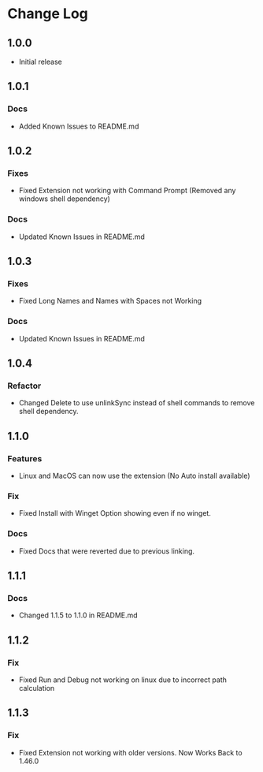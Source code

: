 # Change Log

## 1.0.0
- Initial release

## 1.0.1
### Docs
- Added Known Issues to README.md

## 1.0.2
### Fixes
- Fixed Extension not working with Command Prompt (Removed any windows shell dependency)
### Docs
- Updated Known Issues in README.md

## 1.0.3
### Fixes
- Fixed Long Names and Names with Spaces not Working
### Docs
- Updated Known Issues in README.md

## 1.0.4
### Refactor
- Changed Delete to use unlinkSync instead of shell commands to remove shell dependency.

## 1.1.0
### Features
- Linux and MacOS can now use the extension (No Auto install available)
### Fix
- Fixed Install with Winget Option showing even if no winget.
### Docs
- Fixed Docs that were reverted due to previous linking.

## 1.1.1
### Docs
- Changed 1.1.5 to 1.1.0 in README.md

## 1.1.2
### Fix
- Fixed Run and Debug not working on linux due to incorrect path calculation

## 1.1.3
### Fix
- Fixed Extension not working with older versions. Now Works Back to 1.46.0
